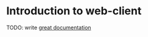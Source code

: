 # Introduction to web-client

TODO: write [great documentation](http://jacobian.org/writing/what-to-write/)
